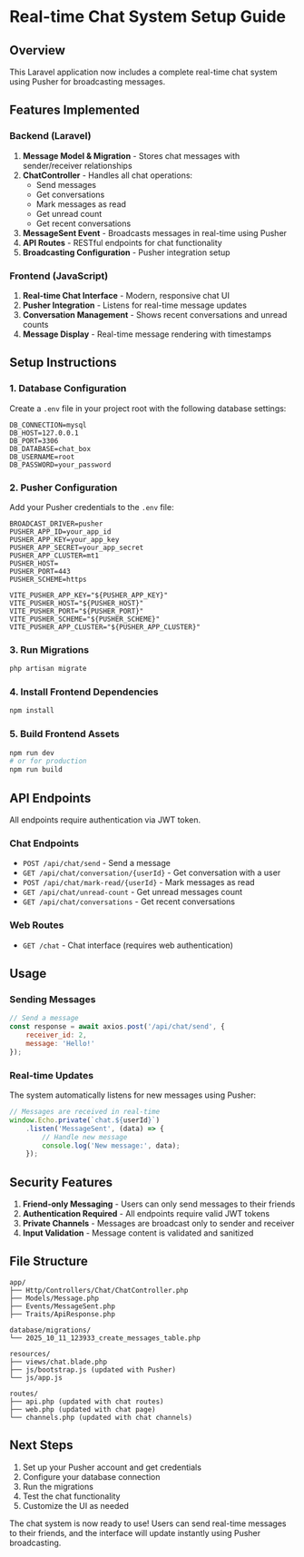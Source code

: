 # Real-time Chat System Setup Guide

## Overview
This Laravel application now includes a complete real-time chat system using Pusher for broadcasting messages.

## Features Implemented

### Backend (Laravel)
1. **Message Model & Migration** - Stores chat messages with sender/receiver relationships
2. **ChatController** - Handles all chat operations:
   - Send messages
   - Get conversations
   - Mark messages as read
   - Get unread count
   - Get recent conversations
3. **MessageSent Event** - Broadcasts messages in real-time using Pusher
4. **API Routes** - RESTful endpoints for chat functionality
5. **Broadcasting Configuration** - Pusher integration setup

### Frontend (JavaScript)
1. **Real-time Chat Interface** - Modern, responsive chat UI
2. **Pusher Integration** - Listens for real-time message updates
3. **Conversation Management** - Shows recent conversations and unread counts
4. **Message Display** - Real-time message rendering with timestamps

## Setup Instructions

### 1. Database Configuration
Create a `.env` file in your project root with the following database settings:

```env
DB_CONNECTION=mysql
DB_HOST=127.0.0.1
DB_PORT=3306
DB_DATABASE=chat_box
DB_USERNAME=root
DB_PASSWORD=your_password
```

### 2. Pusher Configuration
Add your Pusher credentials to the `.env` file:

```env
BROADCAST_DRIVER=pusher
PUSHER_APP_ID=your_app_id
PUSHER_APP_KEY=your_app_key
PUSHER_APP_SECRET=your_app_secret
PUSHER_APP_CLUSTER=mt1
PUSHER_HOST=
PUSHER_PORT=443
PUSHER_SCHEME=https

VITE_PUSHER_APP_KEY="${PUSHER_APP_KEY}"
VITE_PUSHER_HOST="${PUSHER_HOST}"
VITE_PUSHER_PORT="${PUSHER_PORT}"
VITE_PUSHER_SCHEME="${PUSHER_SCHEME}"
VITE_PUSHER_APP_CLUSTER="${PUSHER_APP_CLUSTER}"
```

### 3. Run Migrations
```bash
php artisan migrate
```

### 4. Install Frontend Dependencies
```bash
npm install
```

### 5. Build Frontend Assets
```bash
npm run dev
# or for production
npm run build
```

## API Endpoints

All endpoints require authentication via JWT token.

### Chat Endpoints
- `POST /api/chat/send` - Send a message
- `GET /api/chat/conversation/{userId}` - Get conversation with a user
- `POST /api/chat/mark-read/{userId}` - Mark messages as read
- `GET /api/chat/unread-count` - Get unread messages count
- `GET /api/chat/conversations` - Get recent conversations

### Web Routes
- `GET /chat` - Chat interface (requires web authentication)

## Usage

### Sending Messages
```javascript
// Send a message
const response = await axios.post('/api/chat/send', {
    receiver_id: 2,
    message: 'Hello!'
});
```

### Real-time Updates
The system automatically listens for new messages using Pusher:

```javascript
// Messages are received in real-time
window.Echo.private(`chat.${userId}`)
    .listen('MessageSent', (data) => {
        // Handle new message
        console.log('New message:', data);
    });
```

## Security Features

1. **Friend-only Messaging** - Users can only send messages to their friends
2. **Authentication Required** - All endpoints require valid JWT tokens
3. **Private Channels** - Messages are broadcast only to sender and receiver
4. **Input Validation** - Message content is validated and sanitized

## File Structure

```
app/
├── Http/Controllers/Chat/ChatController.php
├── Models/Message.php
├── Events/MessageSent.php
├── Traits/ApiResponse.php

database/migrations/
└── 2025_10_11_123933_create_messages_table.php

resources/
├── views/chat.blade.php
├── js/bootstrap.js (updated with Pusher)
└── js/app.js

routes/
├── api.php (updated with chat routes)
├── web.php (updated with chat page)
└── channels.php (updated with chat channels)
```

## Next Steps

1. Set up your Pusher account and get credentials
2. Configure your database connection
3. Run the migrations
4. Test the chat functionality
5. Customize the UI as needed

The chat system is now ready to use! Users can send real-time messages to their friends, and the interface will update instantly using Pusher broadcasting.


